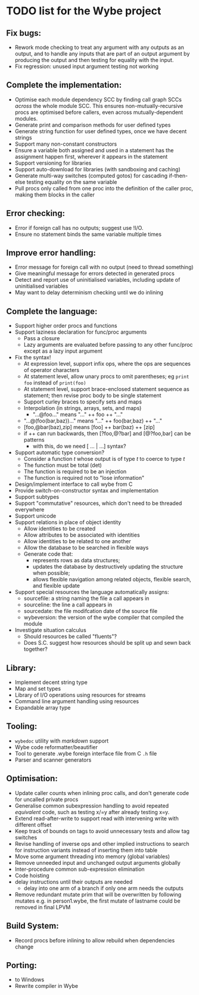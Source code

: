 # TODO list for the Wybe project

## Fix bugs:
* Rework mode checking to treat any argument with any outputs as an
  output, and to handle any inputs that are part of an output argument
  by producing the output and then testing for equality with the input.
* Fix regression:  unused input argument testing not working

## Complete the implementation:
* Optimise each module dependency SCC by finding call graph SCCs *across*
  the whole module SCC.  This ensures non-mutually-recursive procs are
  optimised before callers, even across mutually-dependent modules.
* Generate print and comparison methods for user defined types
* Generate string function for user defined types, once we have decent strings
* Support many non-constant constructors
* Ensure a variable both assigned and used in a statement has the assignment
  happen first, wherever it appears in the statement
* Support versioning for libraries
* Support auto-download for libraries (with sandboxing and caching)
* Generate multi-way switches (computed gotos) for cascading if-then-else
  testing equality on the same variable
* Pull procs only called from one proc into the definition of the caller proc,
  making them blocks in the caller


## Error checking:
* Error if foreign call has no outputs; suggest use !I/O.
* Ensure no statement binds the same variable multiple times


## Improve error handling:
* Error message for foreign call with no output (need to thread something)
* Give meaningful message for errors detected in generated procs
* Detect and report use of uninitialised variables, including update
   of uninitialised variables
* May want to delay determinism checking until we do inlining


## Complete the language:
* Support higher order procs and functions
* Support laziness declaration for func/proc arguments
    * Pass a closure
    * Lazy arguments are evaluated before passing to any other func/proc except
      as a lazy input argument
* Fix the syntax!
    * At expression level, support infix ops, where the ops are sequences of
      operator characters
    * At statement level, allow unary procs to omit parentheses;
      eg `print foo` instead of `print(foo)`
    * At statement level, support brace-enclosed statement sequence as
      statement; then revise proc body to be single statement
    * Support curley braces to specify sets and maps
    * Interpolation (in strings, arrays, sets, and maps)
        * "...@foo..." means "..." ++ foo ++ "..."
	* "...@(foo(bar,baz))..." means "..." ++ foo(bar,baz) ++ "..."
	* [foo,@bar(baz),zip] means [foo] ++ bar(baz) ++ [zip]
	* if ++ can run backwards, then [?foo,@?bar] and [@?foo,bar] can be patterns
    	* with this, do we need [ ... | ...] syntax?
* Support automatic type conversion?
    * Consider a function *t* whose output is of type *t* to coerce to type *t*
    * The function must be total (det)
    * The function is required to be an injection
    * The function is required not to "lose information"
* Design/implement interface to call wybe from C
* Provide switch-on-constructor syntax and implementation
* Support subtypes
* Support "commutative" resources, which don't need to be threaded everywhere
* Support unicode
* Support relations in place of object identity
    * Allow identities to be created
    * Allow attributes to be associated with identities
    * Allow identities to be related to one another
    * Allow the database to be searched in flexible ways
    * Generate code that:
        * represents rows as data structures;
        * updates the database by destructively updating the structure when
          possible;
        * allows flexible navigation among related objects, flexible search, and
          flexible update
* Support special resources the language automatically assigns:
    * sourcefile:  a string naming the file a call appears in
    * sourceline:  the line a call appears in
    * sourcedate:  the file modifcation date of the source file
    * wybeversion:  the version of the wybe compiler that compiled the module
* Investigate situation calculus
    * Should resources be called "fluents"?
    * Does S.C. suggest how resources should be split up and sewn back together?


## Library:
* Implement decent string type
* Map and set types
* Library of I/O operations using resources for streams
* Command line argument handling using resources
* Expandable array type


## Tooling:
* `wybedoc` utility with *markdown* support
* Wybe code reformatter/beautifier
* Tool to generate .wybe foreign interface file from C `.h` file
* Parser and scanner generators


## Optimisation:
* Update caller counts when inlining proc calls, and don't generate code for
  uncalled private procs
* Generalise common subexpression handling to avoid repeated
  *equivalent* code, such as testing x/=y after already testing x=y.
* Extend read-after-write to support read with intervening write with different
  offset
* Keep track of bounds on tags to avoid unnecessary tests and allow tag switches
* Revise handling of inverse ops and other implied instructions to search for
  instruction variants instead of inserting them into table
* Move some argument threading into memory (global variables)
* Remove unneeded input and unchanged output arguments globally
* Inter-procedure common sub-expression elimination
* Code hoisting
* delay instructions until their outputs are needed
    * delay into one arm of a branch if only one arm needs the outputs
* Remove redundant mutate prim that will be overwritten by following mutates
  e.g. in person1.wybe, the first mutate of lastname could be removed in final LPVM


## Build System:
* Record procs before inlining to allow rebuild when dependencies change


## Porting:
* to Windows
* Rewrite compiler in Wybe
